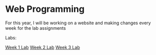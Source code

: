 # Web Programming
For this year, I will be working on a website and making changes every week for the lab assignments

Labs:

[Week 1 Lab](week1)
[Week 2 Lab](week2)
[Week 3 Lab](week3)
